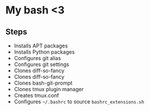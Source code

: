 # My bash <3
## Steps
* Installs APT packages
* Installs Python packages
* Configures git alias
* Configures git settings
* Clones diff-so-fancy
* Clones diff-so-fancy
* Clones bash-git-prompt
* Clones tmux plugin manager
* Creates tmux.conf
* Configures `~/.bashrc` to source `bashrc_extensions.sh`
